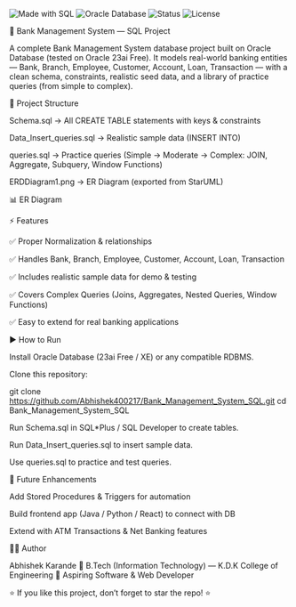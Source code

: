 ![Made with SQL](https://img.shields.io/badge/Made%20with-SQL-blue.svg)
![Oracle Database](https://img.shields.io/badge/Database-Oracle%2023ai-red)
![Status](https://img.shields.io/badge/Status-Completed-brightgreen)
![License](https://img.shields.io/badge/License-MIT-yellow)

🏦 Bank Management System — SQL Project

A complete Bank Management System database project built on Oracle Database (tested on Oracle 23ai Free).
It models real-world banking entities — Bank, Branch, Employee, Customer, Account, Loan, Transaction — with a clean schema, constraints, realistic seed data, and a library of practice queries (from simple to complex).

📂 Project Structure

Schema.sql → All CREATE TABLE statements with keys & constraints

Data_Insert_queries.sql → Realistic sample data (INSERT INTO)

queries.sql → Practice queries (Simple → Moderate → Complex: JOIN, Aggregate, Subquery, Window Functions)

ERDDiagram1.png → ER Diagram (exported from StarUML)

📊 ER Diagram

⚡ Features

  ✅ Proper Normalization & relationships

  ✅ Handles Bank, Branch, Employee, Customer, Account, Loan, Transaction

  ✅ Includes realistic sample data for demo & testing

  ✅ Covers Complex Queries (Joins, Aggregates, Nested Queries, Window Functions)

  ✅ Easy to extend for real banking applications

▶️ How to Run

Install Oracle Database (23ai Free / XE) or any compatible RDBMS.

Clone this repository:

git clone https://github.com/Abhishek400217/Bank_Management_System_SQL.git
cd Bank_Management_System_SQL


Run Schema.sql in SQL*Plus / SQL Developer to create tables.

Run Data_Insert_queries.sql to insert sample data.

Use queries.sql to practice and test queries.

🚀 Future Enhancements

Add Stored Procedures & Triggers for automation

Build frontend app (Java / Python / React) to connect with DB

Extend with ATM Transactions & Net Banking features

👨‍💻 Author

Abhishek Karande
📌 B.Tech (Information Technology) — K.D.K College of Engineering
💼 Aspiring Software & Web Developer

⭐ If you like this project, don’t forget to star the repo! ⭐
